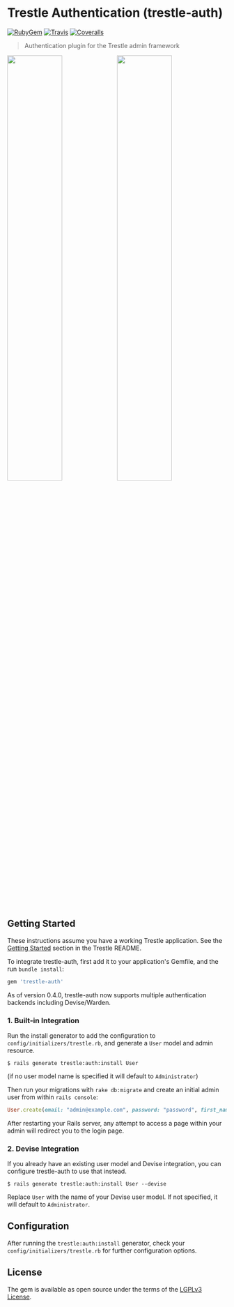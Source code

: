 # Trestle Authentication (trestle-auth)

[![RubyGem](https://img.shields.io/gem/v/trestle-auth.svg?style=flat&colorB=4065a9)](https://rubygems.org/gems/trestle-auth)
[![Travis](https://img.shields.io/travis/TrestleAdmin/trestle-auth.svg?style=flat)](https://travis-ci.org/TrestleAdmin/trestle-auth)
[![Coveralls](https://img.shields.io/coveralls/TrestleAdmin/trestle-auth.svg?style=flat)](https://coveralls.io/github/TrestleAdmin/trestle-auth)

> Authentication plugin for the Trestle admin framework

<img src="https://trestle.io/images/Trestle-Auth-1.png" width="50%" /><img src="https://trestle.io/images/Trestle-Auth-2.png" width="50%" />


## Getting Started

These instructions assume you have a working Trestle application. See the [Getting Started](https://github.com/TrestleAdmin/trestle#getting-started) section in the Trestle README.

To integrate trestle-auth, first add it to your application's Gemfile, and the run `bundle install`:

```ruby
gem 'trestle-auth'
```

As of version 0.4.0, trestle-auth now supports multiple authentication backends including Devise/Warden.


### 1. Built-in Integration

Run the install generator to add the configuration to `config/initializers/trestle.rb`, and generate a `User` model and admin resource.

    $ rails generate trestle:auth:install User

(if no user model name is specified it will default to `Administrator`)

Then run your migrations with `rake db:migrate` and create an initial admin user from within `rails console`:

```ruby
User.create(email: "admin@example.com", password: "password", first_name: "Admin", last_name: "User")
```

After restarting your Rails server, any attempt to access a page within your admin will redirect you to the login page.


### 2. Devise Integration

If you already have an existing user model and Devise integration, you can configure trestle-auth to use that instead.

    $ rails generate trestle:auth:install User --devise

Replace `User` with the name of your Devise user model. If not specified, it will default to `Administrator`.


## Configuration

After running the `trestle:auth:install` generator, check your `config/initializers/trestle.rb` for further configuration options.


## License

The gem is available as open source under the terms of the [LGPLv3 License](https://opensource.org/licenses/LGPL-3.0).
